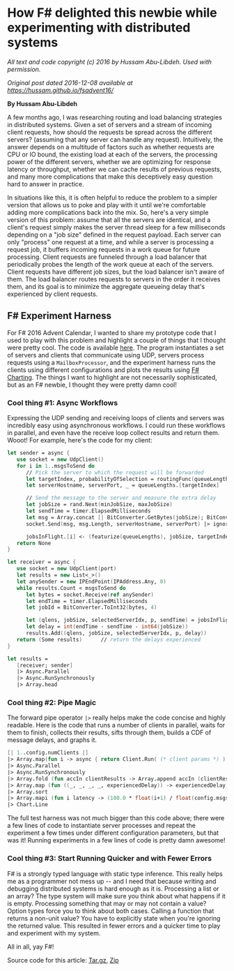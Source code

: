 ﻿
# How F# delighted this newbie while experimenting with distributed systems #

*All text and code copyright (c) 2016 by Hussam Abu-Libdeh. Used with permission.*

*Original post dated 2016-12-08 available at https://hussam.github.io/fsadvent16/*

**By Hussam Abu-Libdeh**

A few months ago, I was researching routing and load balancing strategies in distributed systems.
Given a set of servers and a stream of incoming client requests, how should the requests be spread across the different servers?
(assuming that any server can handle any request). Intuitively, the answer depends on a multitude of factors such as whether requests
are CPU or IO bound, the existing load at each of the servers, the processing power of the different servers, whether we are optimizing
for response latency or throughput, whether we can cache results of previous requests, and many more complications that make this deceptively
easy question hard to answer in practice.

In situations like this, it is often helpful to reduce the problem to a simpler version that allows us to poke and play with it
until we're comfortable adding more complications back into the mix. So, here's a very simple version of this problem:
assume that all the servers are identical, and a client's request simply makes the server thread sleep for a few milliseconds
depending on a "job size" defined in the request payload. Each server can only "process" one request at a time, and while a
server is processing a request job, it buffers incoming requests in a work queue for future processing. Client requests are
funneled through a load balancer that periodically probes the length of the work queue at each of the servers. Client requests
have different job sizes, but the load balancer isn't aware of them. The load balancer routes requests to servers in the order
it receives them, and its goal is to minimize the aggregate queueing delay that's experienced by client requests.

## F# Experiment Harness

For F# 2016 Advent Calendar, I wanted to share my prototype code that I used to play with this problem and highlight a couple of things
that I thought were pretty cool. The code is available [here](https://github.com/hussam/fsadvent16). The program instantiates a set of servers and clients that communicate using UDP,
servers process requests using a `MailboxProcessor`, and the experiment harness runs the clients using different configurations and plots
the results using [F# Charting](https://fslab.org/FSharp.Charting/fsharpcharting.html). The things I want to highlight are not necessarily sophisticated, but as an F# newbie, I thought they were pretty damn cool!

### Cool thing #1: Async Workflows

Expressing the UDP sending and receiving loops of clients and servers was incredibly easy using asynchronous workflows.
I could run these workflows in parallel, and even have the receive loop collect results and return them. Wooot! For example, here's the code for my client:

```fsharp
let sender = async {
   use socket = new UdpClient()
   for i in 1..msgsToSend do
      // Pick the server to which the request will be forwarded
      let targetIndex, probabilityOfSelection = routingFunc(queueLengths)
      let serverHostname, serverPort, _ = queueLengths.[targetIndex]

      // Send the message to the server and measure the extra delay
      let jobSize = rand.Next(minJobSize, maxJobSize)
      let sendTime = timer.ElapsedMilliseconds
      let msg = Array.concat [| BitConverter.GetBytes(jobSize); BitConverter.GetBytes(i); BitConverter.GetBytes(port) |]
      socket.Send(msg, msg.Length, serverHostname, serverPort) |> ignore

      jobsInFlight.[i] <- (featurize(queueLengths), jobSize, targetIndex, probabilityOfSelection, sendTime)
   return None
}

let receiver = async {
   use socket = new UdpClient(port)
   let results = new List<_>()
   let anySender = new IPEndPoint(IPAddress.Any, 0)
   while results.Count < msgsToSend do
      let bytes = socket.Receive(ref anySender)
      let endTime = timer.ElapsedMilliseconds
      let jobId = BitConverter.ToInt32(bytes, 4)

      let (qlens, jobSize, selectedServerIdx, p, sendTime) = jobsInFlight.[jobId]
      let delay = int(endTime - sendTime - int64(jobSize))
      results.Add((qlens, jobSize, selectedServerIdx, p, delay))
   return (Some results)      // return the delays experienced
}

let results =
   [receiver; sender]
   |> Async.Parallel
   |> Async.RunSynchronously
   |> Array.head
```

### Cool thing #2: Pipe Magic

The forward pipe operator `|>` really helps make the code concise and highly readable. Here is the code that runs a number of clients in parallel,
waits for them to finish, collects their results, sifts through them, builds a CDF of message delays, and graphs it.

```fsharp
[| 1..config.numClients |]
|> Array.map(fun i -> async { return Client.Run( (* client params *) ) } )
|> Async.Parallel
|> Async.RunSynchronously
|> Array.fold (fun accIn clientResults -> Array.append accIn (clientResults.ToArray())) [||]
|> Array.map (fun ((_, _, _, _, experiencedDelay)) -> experiencedDelay)
|> Array.sort
|> Array.mapi (fun i latency -> (100.0 * float(i+1) / float(config.msgsToSend), latency))
|> Chart.Line
```

The full test harness was not much bigger than this code above; there were a few lines of code to instantiate server processes
and repeat the experiment a few times under different configuration parameters, but that was it! Running experiments in a few lines of code is pretty damn awesome!

### Cool thing #3: Start Running Quicker and with Fewer Errors

F# is a strongly typed language with static type inference. This really helps me as a programmer not mess up -- and I need that because writing
and debugging distributed systems is hard enough as it is. Processing a list or an array? The type system will make sure you think about what happens if it is empty.
Processing something that may or may not contain a value? Option types force you to think about both cases.
Calling a function that returns a non-unit value? You have to explicitly state when you're ignoring the returned value.
This resulted in fewer errors and a quicker time to play and experiment with my system.

All in all, yay F#! 


Source code for this article: [Tar.gz](https://github.com/hussam/fsadvent16/tarball/master), [Zip](https://github.com/hussam/fsadvent16/zipball/master)